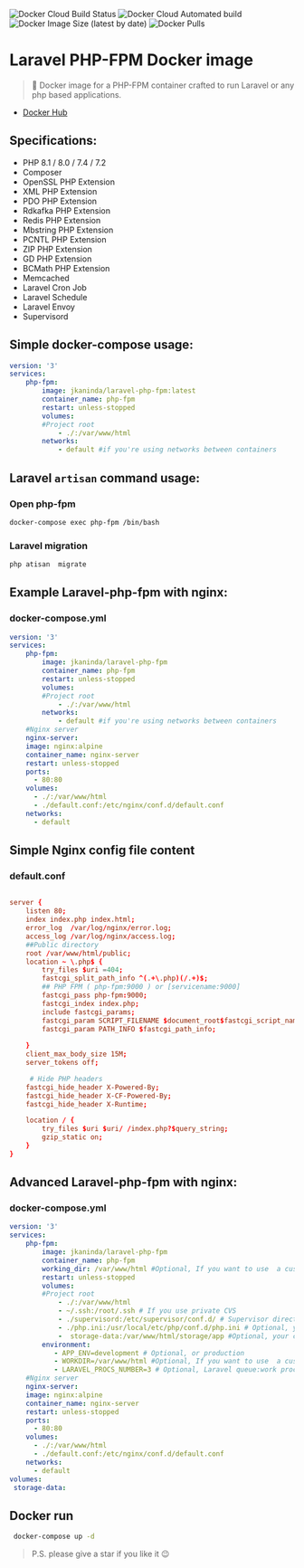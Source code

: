 ![Docker Cloud Build Status](https://img.shields.io/docker/cloud/build/jkaninda/laravel-php-fpm?style=flat-square)
![Docker Cloud Automated build](https://img.shields.io/docker/cloud/automated/jkaninda/laravel-php-fpm?style=flat-square)
![Docker Image Size (latest by date)](https://img.shields.io/docker/image-size/jkaninda/laravel-php-fpm?style=flat-square)
![Docker Pulls](https://img.shields.io/docker/pulls/jkaninda/laravel-php-fpm?style=flat-square)

# Laravel PHP-FPM Docker image

> 🐳 Docker image for a PHP-FPM container crafted to run Laravel or any php based applications.

- [Docker Hub](https://hub.docker.com/r/jkaninda/laravel-php-fpm)

## Specifications:

* PHP 8.1 / 8.0 / 7.4 / 7.2
* Composer
* OpenSSL PHP Extension
* XML PHP Extension
* PDO PHP Extension
* Rdkafka PHP Extension
* Redis PHP Extension
* Mbstring PHP Extension
* PCNTL PHP Extension
* ZIP PHP Extension
* GD PHP Extension
* BCMath PHP Extension
* Memcached
* Laravel Cron Job
* Laravel Schedule
* Laravel Envoy
* Supervisord

## Simple docker-compose usage:

```yml
version: '3'
services:
    php-fpm:
        image: jkaninda/laravel-php-fpm:latest
        container_name: php-fpm
        restart: unless-stopped      
        volumes:
        #Project root
            - ./:/var/www/html
        networks:
            - default #if you're using networks between containers

```
## Laravel `artisan` command usage:
### Open php-fpm
```sh
docker-compose exec php-fpm /bin/bash

```

### Laravel migration
```sh
php atisan  migrate

```
## Example Laravel-php-fpm with nginx:
### docker-compose.yml
```yml
version: '3'
services:
    php-fpm:
        image: jkaninda/laravel-php-fpm
        container_name: php-fpm
        restart: unless-stopped     
        volumes:
        #Project root
            - ./:/var/www/html
        networks:
            - default #if you're using networks between containers
    #Nginx server
    nginx-server:
    image: nginx:alpine
    container_name: nginx-server
    restart: unless-stopped
    ports:
      - 80:80
    volumes:
      - ./:/var/www/html
      - ./default.conf:/etc/nginx/conf.d/default.conf
    networks:
      - default

```
## Simple Nginx config file content
### default.conf

```conf

server {
    listen 80;
    index index.php index.html;
    error_log  /var/log/nginx/error.log;
    access_log /var/log/nginx/access.log;
    ##Public directory
    root /var/www/html/public;
    location ~ \.php$ {
        try_files $uri =404;
        fastcgi_split_path_info ^(.+\.php)(/.+)$;
        ## PHP FPM ( php-fpm:9000 ) or [servicename:9000]
        fastcgi_pass php-fpm:9000;
        fastcgi_index index.php;
        include fastcgi_params;
        fastcgi_param SCRIPT_FILENAME $document_root$fastcgi_script_name;
        fastcgi_param PATH_INFO $fastcgi_path_info;
        
    }
    client_max_body_size 15M;
    server_tokens off;

     # Hide PHP headers 
    fastcgi_hide_header X-Powered-By; 
    fastcgi_hide_header X-CF-Powered-By;
    fastcgi_hide_header X-Runtime;

    location / {
        try_files $uri $uri/ /index.php?$query_string;
        gzip_static on;
    }
}
```

## Advanced Laravel-php-fpm with nginx:
### docker-compose.yml
```yml
version: '3'
services:
    php-fpm:
        image: jkaninda/laravel-php-fpm
        container_name: php-fpm
        working_dir: /var/www/html #Optional, If you want to use  a custom directory
        restart: unless-stopped     
        volumes:
        #Project root
            - ./:/var/www/html
            - ~/.ssh:/root/.ssh # If you use private CVS
            - ./supervisord:/etc/supervisor/conf.d/ # Supervisor directory, if you want to add more supervisor process config file
            - ./php.ini:/usr/local/etc/php/conf.d/php.ini # Optional, your custom php init file
            -  storage-data:/var/www/html/storage/app #Optional, your custom storage data
        environment:
           - APP_ENV=development # Optional, or production
           - WORKDIR=/var/www/html #Optional, If you want to use  a custom directory
           - LARAVEL_PROCS_NUMBER=3 # Optional, Laravel queue:work process number
    #Nginx server
    nginx-server:
    image: nginx:alpine
    container_name: nginx-server
    restart: unless-stopped
    ports:
      - 80:80
    volumes:
      - ./:/var/www/html
      - ./default.conf:/etc/nginx/conf.d/default.conf
    networks:
      - default
volumes:
 storage-data: 
```

## Docker run
```sh
 docker-compose up -d

``` 

> P.S. please give a star if you like it :wink:


